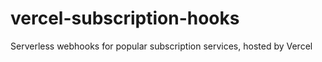 # vercel-subscription-hooks
Serverless webhooks for popular subscription services, hosted by Vercel
